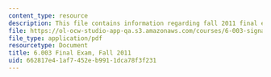 ```yaml
---
content_type: resource
description: This file contains information regarding fall 2011 final exam.
file: https://ol-ocw-studio-app-qa.s3.amazonaws.com/courses/6-003-signals-and-systems-fall-2011/662817e41af7452eb9911dca78f3f231_MIT6_003F11_final.pdf
file_type: application/pdf
resourcetype: Document
title: 6.003 Final Exam, Fall 2011
uid: 662817e4-1af7-452e-b991-1dca78f3f231
---
```

